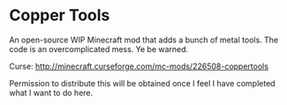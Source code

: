 Copper Tools
===========

An open-source WIP Minecraft mod that adds a bunch of metal tools.
The code is an overcomplicated mess. Ye be warned.

Curse: http://minecraft.curseforge.com/mc-mods/226508-coppertools

Permission to distribute this will be obtained once I feel I have completed what I want to do here.
